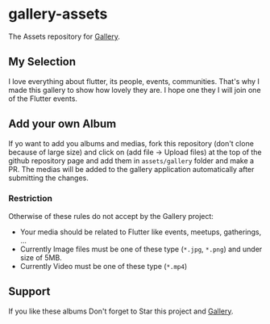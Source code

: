 # gallery-assets
The Assets repository for [Gallery](https://github.com/aliyazdi75/gallery).

## My Selection
I love everything about flutter, its people, events, communities. That's
why I made this gallery to show how lovely they are. I hope one they I
will join one of the Flutter events.

## Add your own Album
If yo want to add you albums and medias, fork this repository 
(don't clone because of large size) and click on
(add file -> Upload files) at the top of the github repository page and
add them in `assets/gallery` folder and make a PR. The medias will be added
to the gallery application automatically after submitting the changes.

### Restriction
Otherwise of these rules do not accept by the Gallery project:
- Your media should be related to Flutter like events, meetups,
  gatherings, ...
- Currently Image files must be one of these type (`*.jpg`, `*.png`) and
  under size of 5MB.
- Currently Video must be one of these type (`*.mp4`)

## Support
If you like these albums Don't forget to Star this project and [Gallery](https://github.com/aliyazdi75/gallery).
